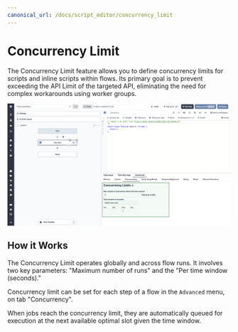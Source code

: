 ```yaml
---
canonical_url: /docs/script_editor/concurrency_limit
---
```


# Concurrency Limit

The Concurrency Limit feature allows you to define concurrency limits for scripts and inline scripts within flows. Its primary goal is to prevent exceeding the API Limit of the targeted API, eliminating the need for complex workarounds using worker groups.

![Concurrency Limit](../assets/code_editor/concurrency_limit_flow.png)

## How it Works

The Concurrency Limit operates globally and across flow runs. It involves two key parameters: "Maximum number of runs" and the "Per time window (seconds)."

Concurrency limit can be set for each step of a flow in the `Advanced` menu, on tab "Concurrency".

When jobs reach the concurrency limit, they are automatically queued for execution at the next available optimal slot given the time window.